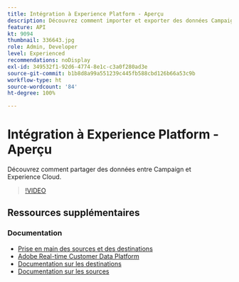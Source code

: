 ```yaml
---
title: Intégration à Experience Platform - Aperçu
description: Découvrez comment importer et exporter des données Campaign et Experience Cloud, ce qui permet aux deux solutions de communiquer.
feature: API
kt: 9094
thumbnail: 336643.jpg
role: Admin, Developer
level: Experienced
recommendations: noDisplay
exl-id: 349532f1-92d6-4774-8e1c-c3a0f280ad3e
source-git-commit: b1b8d8a99a551239c445fb588cbd126b66a53c9b
workflow-type: ht
source-wordcount: '84'
ht-degree: 100%

---
```


# Intégration à Experience Platform - Aperçu

Découvrez comment partager des données entre Campaign et Experience Cloud.

>[!VIDEO](https://video.tv.adobe.com/v/336643?quality=12&learn=on)

## Ressources supplémentaires

### Documentation

* [Prise en main des sources et des destinations](https://experienceleague.adobe.com/docs/campaign-classic/using/integrating-with-adobe-experience-cloud/aep-sources-destinations/get-started-sources-destinations.html?lang=fr#)
* [Adobe Real-time Customer Data Platform](https://experienceleague.adobe.com/docs/experience-platform/rtcdp/overview.html?lang=fr)
* [Documentation sur les destinations](https://experienceleague.adobe.com/docs/experience-platform/destinations/home.html?lang=fr)
* [Documentation sur les sources](https://experienceleague.adobe.com/docs/experience-platform/sources/home.html?lang=fr)
